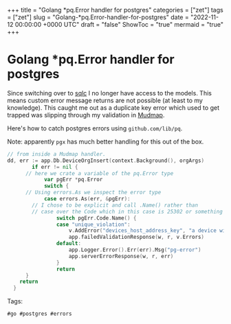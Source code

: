 +++
title = "Golang *pq.Error handler for postgres"
categories = ["zet"]
tags = ["zet"]
slug = "Golang-*pq.Error-handler-for-postgres"
date = "2022-11-12 00:00:00 +0000 UTC"
draft = "false"
ShowToc = "true"
mermaid = "true"
+++

# Golang *pq.Error handler for postgres

Since switching over to [sqlc](https://sqlc.dev) I no longer have access
to the models. This means custom error message returns are not possible 
(at least to my knowledge). This caught me out as a duplicate key error
which used to get trapped was slipping through my validation in 
[Mudmap](https://mudmap.io?ref=danielms.site.zet).

Here's how to catch postgres errors using `github.com/lib/pq`. 

Note: apparently `pgx` has much better handling for this out of the box.

```go
// from inside a Mudmap handler.
dd, err := app.Db.DeviceOrgInsert(context.Background(), orgArgs)
		if err != nil {
      // here we crate a variable of the pq.Error type
			var pgErr *pq.Error
			switch {
      // Using errors.As we inspect the error type
			case errors.As(err, &pgErr):
        // I chose to be explicit and call .Name() rather than
        // case over the Code which in this case is 25302 or something
				switch pgErr.Code.Name() {
				case "unique_violation":
					v.AddError("devices_host_address_key", "a device with this host address already exists")
					app.failedValidationResponse(w, r, v.Errors)
				default:
					app.Logger.Error().Err(err).Msg("pg-error")
					app.serverErrorResponse(w, r, err)
				}
				return
      }
    return
  }
```

Tags:

    #go #postgres #errors

